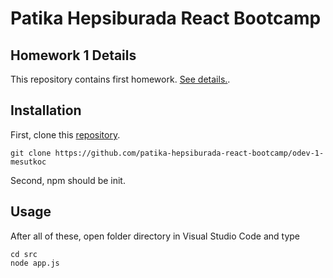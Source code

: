 # Patika Hepsiburada React Bootcamp

## Homework 1 Details

This repository contains first homework. [See details.](https://github.com/patika-hepsiburada-react-bootcamp/odevler/tree/main/odev1).

## Installation

First, clone this [repository](https://github.com/patika-hepsiburada-react-bootcamp/odev-1-mesutkoc).

`git clone https://github.com/patika-hepsiburada-react-bootcamp/odev-1-mesutkoc`

Second, npm should be init.

## Usage

After all of these, open folder directory in Visual Studio Code and type

```
cd src
node app.js
```
